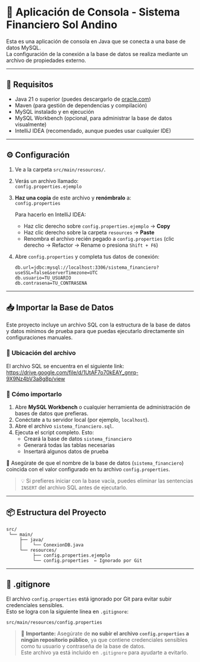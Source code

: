 # 🧾 Aplicación de Consola - Sistema Financiero Sol Andino

Esta es una aplicación de consola en Java que se conecta a una base de datos MySQL.  
La configuración de la conexión a la base de datos se realiza mediante un archivo de propiedades externo.

---

## 🔧 Requisitos

- Java 21 o superior (puedes descargarlo de [oracle.com](https://www.oracle.com/java/technologies/javase/jdk21-archive-downloads.html))
- Maven (para gestión de dependencias y compilación)
- MySQL instalado y en ejecución
- MySQL Workbench (opcional, para administrar la base de datos visualmente)
- IntelliJ IDEA (recomendado, aunque puedes usar cualquier IDE)

---

## ⚙️ Configuración

1. Ve a la carpeta `src/main/resources/`.

2. Verás un archivo llamado:  
   `config.properties.ejemplo`

3. **Haz una copia** de este archivo y **renómbralo** a:  
   `config.properties`

   Para hacerlo en IntelliJ IDEA:
   - Haz clic derecho sobre `config.properties.ejemplo` → **Copy**  
   - Haz clic derecho sobre la carpeta `resources` → **Paste**  
   - Renombra el archivo recién pegado a `config.properties` (clic derecho → Refactor → Rename o presiona `Shift + F6`)

4. Abre `config.properties` y completa tus datos de conexión:

   ```properties
   db.url=jdbc:mysql://localhost:3306/sistema_financiero?useSSL=false&serverTimezone=UTC
   db.usuario=TU_USUARIO
   db.contrasena=TU_CONTRASENA
   ```
---

## 📥 Importar la Base de Datos

Este proyecto incluye un archivo SQL con la estructura de la base de datos y datos mínimos de prueba para que puedas ejecutarlo directamente sin configuraciones manuales.

### 📂 Ubicación del archivo

El archivo SQL se encuentra en el siguiente link: https://drive.google.com/file/d/1UtAF7o70kEAY_gnrq-9X9Nz4bV3a8g8p/view

### 🧰 Cómo importarlo

1. Abre **MySQL Workbench** o cualquier herramienta de administración de bases de datos que prefieras.
2. Conéctate a tu servidor local (por ejemplo, `localhost`).
3. Abre el archivo `sistema_financiero.sql`.
4. Ejecuta el script completo. Esto:
   - Creará la base de datos `sistema_financiero`
   - Generará todas las tablas necesarias
   - Insertará algunos datos de prueba

🔎 Asegúrate de que el nombre de la base de datos (`sistema_financiero`) coincida con el valor configurado en tu archivo `config.properties`.

> 💡 Si prefieres iniciar con la base vacía, puedes eliminar las sentencias `INSERT` del archivo SQL antes de ejecutarlo.

---

## 📦 Estructura del Proyecto

```plaintext
src/
 └── main/
     ├── java/
     │    └── ConexionDB.java
     └── resources/
          ├── config.properties.ejemplo
          └── config.properties  ← Ignorado por Git
```

---

## 📁 .gitignore

El archivo `config.properties` está ignorado por Git para evitar subir credenciales sensibles.  
Esto se logra con la siguiente línea en `.gitignore`:

```gitignore
src/main/resources/config.properties
```

> 🔐 **Importante:** Asegúrate de **no subir el archivo `config.properties` a ningún repositorio público**, ya que contiene credenciales sensibles como tu usuario y contraseña de la base de datos.  
> Este archivo ya está incluido en `.gitignore` para ayudarte a evitarlo.
